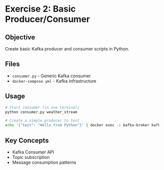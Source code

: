 # Exercise 2: Basic Producer/Consumer

## Objective
Create basic Kafka producer and consumer scripts in Python.

## Files
- `consumer.py` - Generic Kafka consumer
- `docker-compose.yml` - Kafka infrastructure

## Usage
```bash
# Start consumer (in one terminal)
python consumer.py weather_stream

# Create a simple producer to test
echo '{"test": "Hello from Python"}' | docker exec -i kafka-broker kafka-console-producer --bootstrap-server localhost:9092 --topic weather_stream
```

## Key Concepts
- Kafka Consumer API
- Topic subscription
- Message consumption patterns
